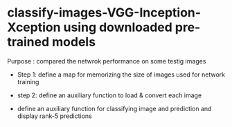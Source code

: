 # classify-images-VGG-Inception-Xception using downloaded pre-trained models
  Purpose : compared the netwrok performance on some testig images
 
 * Step 1: define a map for memorizing the size of images used for network training
 
 * step 2: define an auxiliary function to load & convert each image
 
 * define an auxiliary function for classifying image and prediction and display rank-5 predictions
 
 
